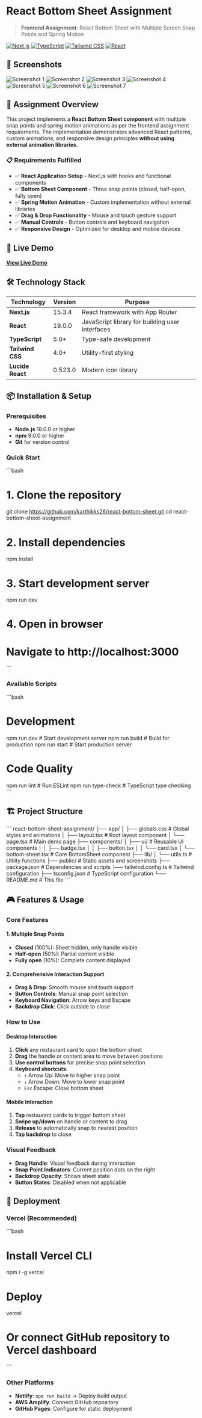 # React Bottom Sheet Assignment

> **Frontend Assignment**: React Bottom Sheet with Multiple Screen Snap Points and Spring Motion

[![Next.js](https://img.shields.io/badge/Next.js-15.3-black?logo=next.js)](https://nextjs.org/)
[![TypeScript](https://img.shields.io/badge/TypeScript-5.0-blue?logo=typescript)](https://www.typescriptlang.org/)
[![Tailwind CSS](https://img.shields.io/badge/Tailwind-4.0-38B2AC?logo=tailwind-css)](https://tailwindcss.com/)
[![React](https://img.shields.io/badge/React-19.0-61DAFB?logo=react)](https://reactjs.org/)

## 📸 Screenshots

![Screenshot 1](public/s1.png)
![Screenshot 2](public/s2.png)
![Screenshot 3](public/s3.png)
![Screenshot 4](public/s4.png)
![Screenshot 5](public/s5.png)
![Screenshot 6](public/s6.png)
![Screenshot 7](public/s7.png)

## 🎯 Assignment Overview

This project implements a **React Bottom Sheet component** with multiple snap points and spring motion animations as per the frontend assignment requirements. The implementation demonstrates advanced React patterns, custom animations, and responsive design principles **without using external animation libraries**.

### 📋 Requirements Fulfilled

- ✅ **React Application Setup** - Next.js with hooks and functional components
- ✅ **Bottom Sheet Component** - Three snap points (closed, half-open, fully open)
- ✅ **Spring Motion Animation** - Custom implementation without external libraries
- ✅ **Drag & Drop Functionality** - Mouse and touch gesture support
- ✅ **Manual Controls** - Button controls and keyboard navigation
- ✅ **Responsive Design** - Optimized for desktop and mobile devices

## 🚀 Live Demo

**[View Live Demo](https://react-bottom-sheet-dusky.vercel.app/)**

## 🛠️ Technology Stack

| Technology       | Version | Purpose                                         |
| ---------------- | ------- | ----------------------------------------------- |
| **Next.js**      | 15.3.4  | React framework with App Router                 |
| **React**        | 19.0.0  | JavaScript library for building user interfaces |
| **TypeScript**   | 5.0+    | Type-safe development                           |
| **Tailwind CSS** | 4.0+    | Utility-first styling                           |
| **Lucide React** | 0.523.0 | Modern icon library                             |

## 📦 Installation & Setup

### Prerequisites

- **Node.js** 18.0.0 or higher
- **npm** 9.0.0 or higher
- **Git** for version control

### Quick Start

\`\`\`bash

# 1. Clone the repository

git clone https://github.com/karthikks26/react-bottom-sheet.git
cd react-bottom-sheet-assignment

# 2. Install dependencies

npm install

# 3. Start development server

npm run dev

# 4. Open in browser

# Navigate to http://localhost:3000

\`\`\`

### Available Scripts

\`\`\`bash

# Development

npm run dev # Start development server
npm run build # Build for production
npm run start # Start production server

# Code Quality

npm run lint # Run ESLint
npm run type-check # TypeScript type checking
\`\`\`

## 🏗️ Project Structure

\`\`\`
react-bottom-sheet-assignment/
├── app/
│ ├── globals.css # Global styles and animations
│ ├── layout.tsx # Root layout component
│ └── page.tsx # Main demo page
├── components/
│ ├── ui/ # Reusable UI components
│ │ ├── badge.tsx
│ │ ├── button.tsx
│ │ └── card.tsx
│ └── bottom-sheet.tsx # Core BottomSheet component
├── lib/
│ └── utils.ts # Utility functions
├── public/ # Static assets and screenshots
├── package.json # Dependencies and scripts
├── tailwind.config.ts # Tailwind configuration
├── tsconfig.json # TypeScript configuration
└── README.md # This file
\`\`\`

## 🎮 Features & Usage

### Core Features

#### 1. **Multiple Snap Points**

- **Closed** (100%): Sheet hidden, only handle visible
- **Half-open** (50%): Partial content visible
- **Fully open** (10%): Complete content displayed

#### 2. **Comprehensive Interaction Support**

- **Drag & Drop**: Smooth mouse and touch support
- **Button Controls**: Manual snap point selection
- **Keyboard Navigation**: Arrow keys and Escape
- **Backdrop Click**: Click outside to close

### How to Use

#### Desktop Interaction

1. **Click** any restaurant card to open the bottom sheet
2. **Drag** the handle or content area to move between positions
3. **Use control buttons** for precise snap point selection
4. **Keyboard shortcuts**:
   - `↑` Arrow Up: Move to higher snap point
   - `↓` Arrow Down: Move to lower snap point
   - `Esc` Escape: Close bottom sheet

#### Mobile Interaction

1. **Tap** restaurant cards to trigger bottom sheet
2. **Swipe up/down** on handle or content to drag
3. **Release** to automatically snap to nearest position
4. **Tap backdrop** to close

### Visual Feedback

- **Drag Handle**: Visual feedback during interaction
- **Snap Point Indicators**: Current position dots on the right
- **Backdrop Opacity**: Shows sheet state
- **Button States**: Disabled when not applicable

## 🚀 Deployment

### Vercel (Recommended)

\`\`\`bash

# Install Vercel CLI

npm i -g vercel

# Deploy

vercel

# Or connect GitHub repository to Vercel dashboard

\`\`\`

### Other Platforms

- **Netlify**: `npm run build` → Deploy build output
- **AWS Amplify**: Connect GitHub repository
- **GitHub Pages**: Configure for static deployment
